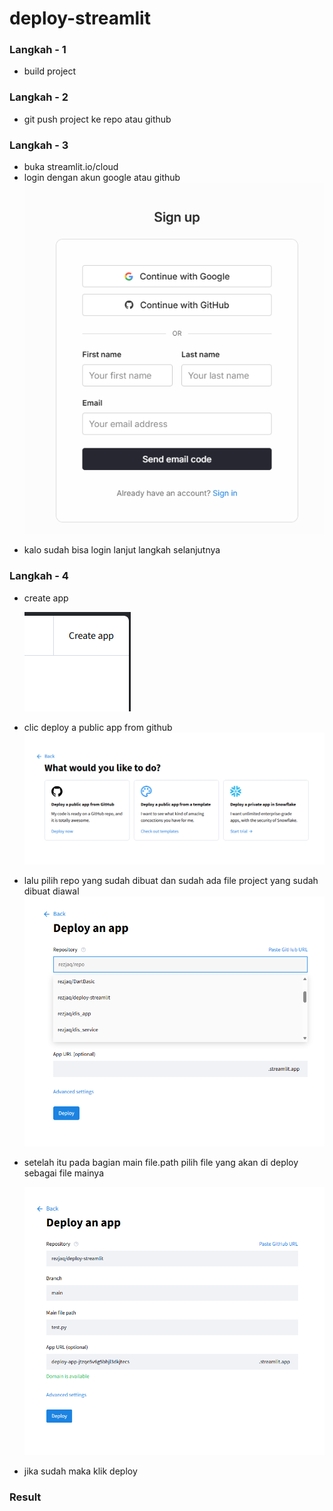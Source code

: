 # deploy-streamlit

### Langkah - 1

- build project

### Langkah - 2

- git push project ke repo atau github

### Langkah - 3

- buka streamlit.io/cloud
- login dengan akun google atau github
  ![alt text](/image/langkah-3.png)

* kalo sudah bisa login lanjut langkah selanjutnya

### Langkah - 4

- create app

  ![alt text](/image/langkah-4-1.png)

* clic deploy a public app from github
  ![alt text](/image/langkah-4.png)

* lalu pilih repo yang sudah dibuat dan sudah ada file project yang sudah dibuat diawal
  ![alt text](/image/langkah-4-2.png)

* setelah itu pada bagian main file.path pilih file yang akan di deploy sebagai file mainya

  ![alt text](/image/langkah-4-4.png)

* jika sudah maka klik deploy

### Result

